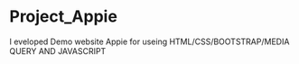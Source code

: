 # Project_Appie
I eveloped Demo website Appie for useing HTML/CSS/BOOTSTRAP/MEDIA QUERY AND JAVASCRIPT
